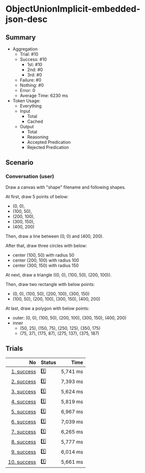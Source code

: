 # ObjectUnionImplicit-embedded-json-desc
## Summary
  - Aggregation
    - Trial: #10
    - Success: #10
      - 1st: #10
      - 2nd: #0
      - 3rd: #0
    - Failure: #0
    - Nothing: #0
    - Error: 0
    - Average Time: 6230 ms
  - Token Usage:
    - Everything
    - Input
      - Total
      - Cached
    - Output
      - Total
      - Reasoning
      - Accepted Predication
      - Rejected Predication

## Scenario
### Conversation (user)
Draw a canvas with "shape" filename and following shapes.

At first, draw 5 points of below:

  - (0, 0),
  - (100, 50),
  - (200, 100),
  - (300, 150),
  - (400, 200)

Then, draw a line between (0, 0) and (400, 200).

After that, draw three circles with below:

  - center (100, 50) with radius 50
  - center (200, 100) with radius 100
  - center (300, 150) with radius 150

At next, draw a triangle ((0, 0), (100, 50), (200, 100)).

Then, draw two rectangle with below points:

  - (0, 0), (100, 50), (200, 100), (300, 150)
  - (100, 50), (200, 100), (300, 150), (400, 200)

At last, draw a polygon with below points:

  - outer: (0, 0), (100, 50), (200, 100), (300, 150), (400, 200)
  - inner
    - (50, 25), (150, 75), (250, 125), (350, 175)
    - (75, 37), (175, 87), (275, 137), (375, 187)

## Trials
No | Status | Time
---:|:-------|------:
[1. success](./trials/1.success.json) | 1️⃣ | 5,741 ms
[2. success](./trials/2.success.json) | 1️⃣ | 7,393 ms
[3. success](./trials/3.success.json) | 1️⃣ | 5,624 ms
[4. success](./trials/4.success.json) | 1️⃣ | 5,819 ms
[5. success](./trials/5.success.json) | 1️⃣ | 6,967 ms
[6. success](./trials/6.success.json) | 1️⃣ | 7,039 ms
[7. success](./trials/7.success.json) | 1️⃣ | 6,265 ms
[8. success](./trials/8.success.json) | 1️⃣ | 5,777 ms
[9. success](./trials/9.success.json) | 1️⃣ | 6,014 ms
[10. success](./trials/10.success.json) | 1️⃣ | 5,661 ms